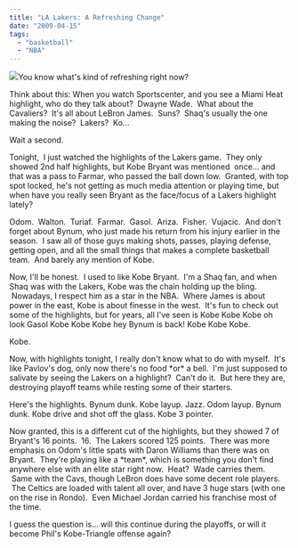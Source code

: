 ```yaml
---
title: "LA Lakers: A Refreshing Change"
date: "2009-04-15"
tags:
  - "basketball"
  - "NBA"
---
```


![](images/lakers0229.jpg)You know what's kind of refreshing right now?

Think about this: When you watch Sportscenter, and you see a Miami Heat highlight, who do they talk about?  Dwayne Wade.  What about the Cavaliers?  It's all about LeBron James.  Suns?  Shaq's usually the one making the noise?  Lakers?  Ko...

Wait a second.

Tonight,  I just watched the highlights of the Lakers game.  They only showed 2nd half highlights, but Kobe Bryant was mentioned  once... and that was a pass to Farmar, who passed the ball down low.  Granted, with top spot locked, he's not getting as much media attention or playing time, but when have you really seen Bryant as the face/focus of a Lakers highlight lately?

Odom.  Walton.  Turiaf.  Farmar.  Gasol.  Ariza.  Fisher.  Vujacic.  And don't forget about Bynum, who just made his return from his injury earlier in the season.  I saw all of those guys making shots, passes, playing defense, getting open, and all the small things that makes a complete basketball team.  And barely any mention of Kobe.

Now, I'll be honest.  I used to like Kobe Bryant.  I'm a Shaq fan, and when Shaq was with the Lakers, Kobe was the chain holding up the bling.  Nowadays, I respect him as a star in the NBA.  Where James is about power in the east, Kobe is about finesse in the west.  It's fun to check out some of the highlights, but for years, all I've seen is Kobe Kobe Kobe oh look Gasol Kobe Kobe Kobe hey Bynum is back! Kobe Kobe Kobe.

Kobe.

Now, with highlights tonight, I really don't know what to do with myself.  It's like Pavlov's dog, only now there's no food \*or\* a bell.  I'm just supposed to salivate by seeing the Lakers on a highlight?  Can't do it.  But here they are, destroying playoff teams while resting some of their starters.

Here's the highlights. Bynum dunk. Kobe layup. Jazz. Odom layup. Bynum dunk. Kobe drive and shot off the glass. Kobe 3 pointer.

Now granted, this is a different cut of the highlights, but they showed 7 of Bryant's 16 points.  16.  The Lakers scored 125 points.  There was more emphasis on Odom's little spats with Daron Williams than there was on Bryant.  They're playing like a \*team\*, which is something you don't find anywhere else with an elite star right now.  Heat?  Wade carries them.  Same with the Cavs, though LeBron does have some decent role players.  The Celtics are loaded with talent all over, and have 3 huge stars (with one on the rise in Rondo).  Even Michael Jordan carried his franchise most of the time. 

I guess the question is... will this continue during the playoffs, or will it become Phil's Kobe-Triangle offense again?
